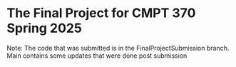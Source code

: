 # The Final Project for CMPT 370 Spring 2025

Note: The code that was submitted is in the FinalProjectSubmission branch. Main contains some updates that were done post submission
